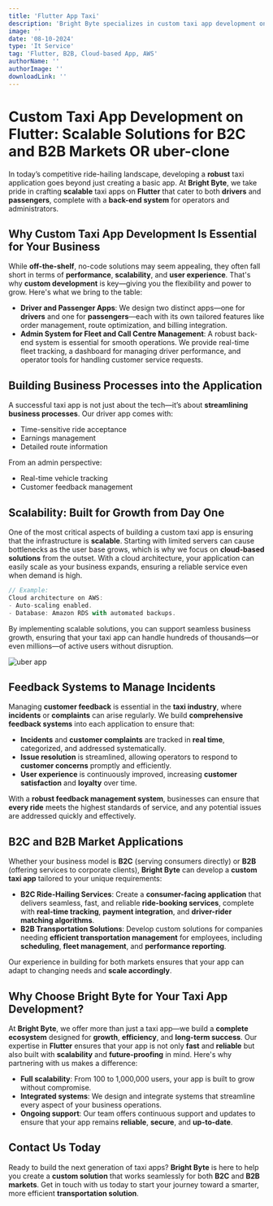 ```yaml
---
title: 'Flutter App Taxi'
description: 'Bright Byte specializes in custom taxi app development on Flutter for B2C and B2B markets. We provide scalable solutions for drivers, passengers, and fleet management.'
image: ''
date: '08-10-2024'
type: 'It Service'
tag: 'Flutter, B2B, Cloud-based App, AWS'
authorName: ''
authorImage: ''
downloadLink: ''
---
```


# Custom Taxi App Development on Flutter: Scalable Solutions for B2C and B2B Markets OR uber-clone

In today’s competitive ride-hailing landscape, developing a **robust** taxi application goes beyond just creating a basic app. At **Bright Byte**, we take pride in crafting **scalable** taxi apps on **Flutter** that cater to both **drivers** and **passengers**, complete with a **back-end system** for operators and administrators.

## Why Custom Taxi App Development Is Essential for Your Business

While **off-the-shelf**, no-code solutions may seem appealing, they often fall short in terms of **performance**, **scalability**, and **user experience**. That's why **custom development** is key—giving you the flexibility and power to grow. Here's what we bring to the table:

- **Driver and Passenger Apps**: We design two distinct apps—one for **drivers** and one for **passengers**—each with its own tailored features like order management, route optimization, and billing integration.
- **Admin System for Fleet and Call Centre Management**: A robust back-end system is essential for smooth operations. We provide real-time fleet tracking, a dashboard for managing driver performance, and operator tools for handling customer service requests.

## Building Business Processes into the Application

A successful taxi app is not just about the tech—it’s about **streamlining business processes**. Our driver app comes with:

- Time-sensitive ride acceptance
- Earnings management
- Detailed route information

From an admin perspective:

- Real-time vehicle tracking
- Customer feedback management

## Scalability: Built for Growth from Day One

One of the most critical aspects of building a custom taxi app is ensuring that the infrastructure is **scalable**. Starting with limited servers can cause bottlenecks as the user base grows, which is why we focus on **cloud-based solutions** from the outset. With a cloud architecture, your application can easily scale as your business expands, ensuring a reliable service even when demand is high.

```javascript
// Example:
Cloud architecture on AWS:
- Auto-scaling enabled.
- Database: Amazon RDS with automated backups.
```
By implementing scalable solutions, you can support seamless business growth, ensuring that your taxi app can handle hundreds of thousands—or even millions—of active users without disruption.

![uber app](https://i.imgur.com/r6hZtg3.jpg)

## Feedback Systems to Manage Incidents

Managing **customer feedback** is essential in the **taxi industry**, where **incidents** or **complaints** can arise regularly. We build **comprehensive feedback systems** into each application to ensure that:

- **Incidents** and **customer complaints** are tracked in **real time**, categorized, and addressed systematically.
- **Issue resolution** is streamlined, allowing operators to respond to **customer concerns** promptly and efficiently.
- **User experience** is continuously improved, increasing **customer satisfaction** and **loyalty** over time.

With a **robust feedback management system**, businesses can ensure that **every ride** meets the highest standards of service, and any potential issues are addressed quickly and effectively.

## B2C and B2B Market Applications

Whether your business model is **B2C** (serving consumers directly) or **B2B** (offering services to corporate clients), **Bright Byte** can develop a **custom taxi app** tailored to your unique requirements:

- **B2C Ride-Hailing Services**: Create a **consumer-facing application** that delivers seamless, fast, and reliable **ride-booking services**, complete with **real-time tracking**, **payment integration**, and **driver-rider matching algorithms**.
- **B2B Transportation Solutions**: Develop custom solutions for companies needing **efficient transportation management** for employees, including **scheduling**, **fleet management**, and **performance reporting**.

Our experience in building for both markets ensures that your app can adapt to changing needs and **scale accordingly**.

## Why Choose Bright Byte for Your Taxi App Development?

At **Bright Byte**, we offer more than just a taxi app—we build a **complete ecosystem** designed for **growth**, **efficiency**, and **long-term success**. Our expertise in **Flutter** ensures that your app is not only **fast** and **reliable** but also built with **scalability** and **future-proofing** in mind. Here's why partnering with us makes a difference:

- **Full scalability**: From 100 to 1,000,000 users, your app is built to grow without compromise.
- **Integrated systems**: We design and integrate systems that streamline every aspect of your business operations.
- **Ongoing support**: Our team offers continuous support and updates to ensure that your app remains **reliable**, **secure**, and **up-to-date**.

## Contact Us Today

Ready to build the next generation of taxi apps? **Bright Byte** is here to help you create a **custom solution** that works seamlessly for both **B2C** and **B2B markets**. Get in touch with us today to start your journey toward a smarter, more efficient **transportation solution**.
